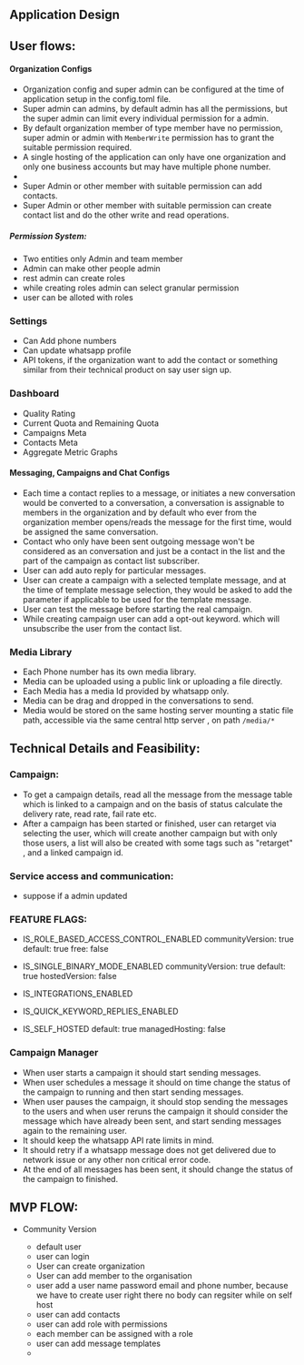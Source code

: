 ## Application Design

## User flows:

#### Organization Configs

- Organization config and super admin can be configured at the time of application setup in the config.toml file.
- Super admin can admins, by default admin has all the permissions, but the super admin can limit every individual permission for a admin.
- By default organization member of type member have no permission, super admin or admin with `MemberWrite` permission has to grant the suitable permission required.
- A single hosting of the application can only have one organization and only one business accounts but may have multiple phone number.
-
- Super Admin or other member with suitable permission can add contacts.
- Super Admin or other member with suitable permission can create contact list and do the other write and read operations.

##### Permission System:

- Two entities only Admin and team member
- Admin can make other people admin
- rest admin can create roles
- while creating roles admin can select granular permission
- user can be alloted with roles

### Settings

- Can Add phone numbers
- Can update whatsapp profile
- API tokens, if the organization want to add the contact or something similar from their technical product on say user sign up.

### Dashboard

- Quality Rating
- Current Quota and Remaining Quota
- Campaigns Meta
- Contacts Meta
- Aggregate Metric Graphs

#### Messaging, Campaigns and Chat Configs

- Each time a contact replies to a message, or initiates a new conversation would be converted to a conversation, a conversation is assignable to members in the organization and by default who ever from the organization member opens/reads the message for the first time, would be assigned the same conversation.
- Contact who only have been sent outgoing message won't be considered as an conversation and just be a contact in the list and the part of the campaign as contact list subscriber.
- User can add auto reply for particular messages.
- User can create a campaign with a selected template message, and at the time of template message selection, they would be asked to add the parameter if applicable to be used for the template message.
- User can test the message before starting the real campaign.
- While creating campaign user can add a opt-out keyword. which will unsubscribe the user from the contact list.

### Media Library

- Each Phone number has its own media library.
- Media can be uploaded using a public link or uploading a file directly.
- Each Media has a media Id provided by whatsapp only.
- Media can be drag and dropped in the conversations to send.
- Media would be stored on the same hosting server mounting a static file path, accessible via the same central http server , on path `/media/*`

## Technical Details and Feasibility:

### Campaign:

- To get a campaign details, read all the message from the message table which is linked to a campaign and on the basis of status calculate the delivery rate, read rate, fail rate etc.
- After a campaign has been started or finished, user can retarget via selecting the user, which will create another campaign but with only those users, a list will also be created with some tags such as "retarget" , and a linked campaign id.


### Service access and communication: 

- suppose if a admin updated 

### FEATURE FLAGS:

- IS_ROLE_BASED_ACCESS_CONTROL_ENABLED
  communityVersion: true
  default: true
  free: false
- IS_SINGLE_BINARY_MODE_ENABLED
  communityVersion: true
  default: true
  hostedVersion: false

- IS_INTEGRATIONS_ENABLED

- IS_QUICK_KEYWORD_REPLIES_ENABLED

- IS_SELF_HOSTED
  default: true
  managedHosting: false

### Campaign Manager

- When user starts a campaign it should start sending messages.
- When user schedules a message it should on time change the status of the campaign to running and then start sending messages.
- When user pauses the campaign, it should stop sending the messages to the users and when user reruns the campaign it should consider the message which have already been sent, and start sending messages again to the remaining user.
- It should keep the whatsapp API rate limits in mind.
- It should retry if a whatsapp message does not get delivered due to network issue or any other non critical error code.
- At the end of all messages has been sent, it should change the status of the campaign to finished.



## MVP FLOW: 


- Community Version

  - default user
  - user can login
  - User can create organization
  - User can add member to the organisation
  - user add a user name password email and phone number, because we have to create user right there no body can regsiter while on self host
  - user can add contacts
  - user can add role with permissions
  - each member can be assigned with a role
  - user can add message templates
  - 